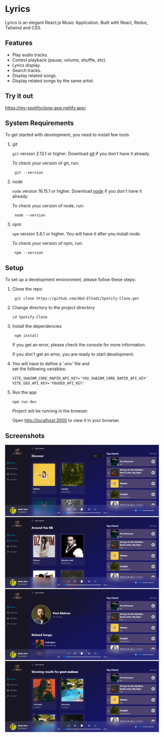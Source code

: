 # Lyrics

Lyrics is an elegant React.js Music Application. Built with React, Redux, Tailwind and CSS.

## Features

- Play audio tracks.
- Control playback (pause, volume, shuffle, etc).
- Lyrics display.
- Search tracks.
- Display related songs.
- Display related songs by the same artist.

## Try it out

https://my-spotifyclone-app.netlify.app/

## System Requirements

To get started with development, you need to install few tools

1. git 
   
   `git` version 2.13.1 or higher. Download [git](https://git-scm.com/downloads) if you don't have it already.

   To check your version of git, run:

   ```shell
    git --version
   ```

2. node 
   
   `node` version 16.15.1 or higher. Download [node](https://nodejs.org/en/download/) if you don't have it already.

   To check your version of node, run:

   ```shell
    node --version
   ```

3. npm
  
   `npm` version 5.6.1 or higher. You will have it after you install node.

   To check your version of npm, run:

   ```shell
    npm --version
   ```

## Setup

To set up a development environment, please follow these steps:

1. Clone the repo

   ```shell
    git clone https://github.com/Abd-Elhadi/Spotify-Clone.get
   ```

2. Change directory to the project directory

    ```shell
    cd Spotify-Clone
    ```

3. Install the dependencies
   
    ```shell
     npm install
    ```

    If you get an error, please check the console for more information.

    If you don't get an error, you are ready to start development.
4. You will have to define a '.env' file and         
   set the following variables:
   ```
   VITE_SHAZAM_CORE_RAPID_API_KEY='YOU_SHAZAM_CORE_RAPID_API_KEY'
   VITE_GEO_API_KEY='YOUGEO_API_KEY'
   ```

5. Run the app
   
    ```shell
    npm run dev
    ```

    Project will be running in the browser.

    Open [http://localhost:3000](http://localhost:3000) to view it in your browser.

## Screenshots

![discover](src/assets/screenshots/discoverpage.png?raw=true 'Discover')
![aroundyou](src/assets/screenshots/aroundyou.png?raw=true 'Around You')
![artistdetails](src/assets/screenshots/artistdetailspage.png?raw=true 'Artist Details')
![searchpage](src/assets/screenshots/searchpage.png?raw=true 'Search Page')